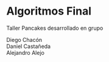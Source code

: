 # Algoritmos Final

Taller Pancakes desarrollado en grupo

Diego Chacón 
<br>
Daniel Castañeda
<br>
Alejandro Alejo
